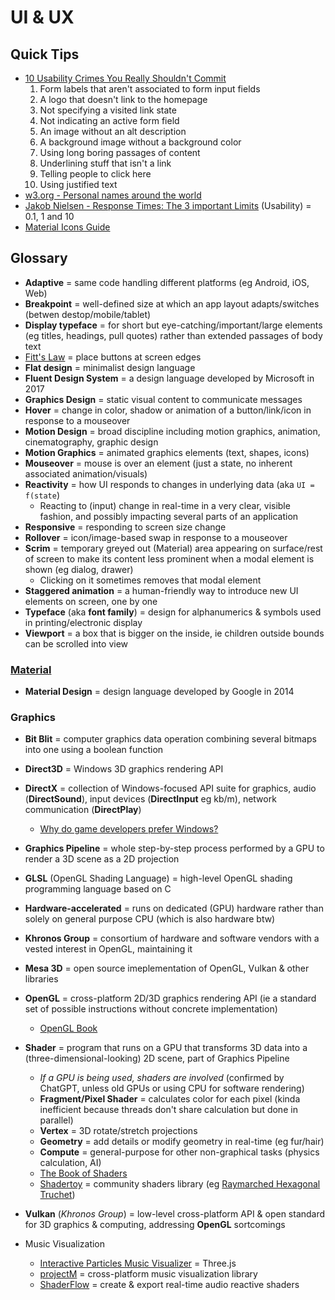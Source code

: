 # UI & UX

## Quick Tips

* [10 Usability Crimes You Really Shouldn't Commit](https://line25.com/articles/10-usability-crimes-you-really-shouldnt-commit)
  1. Form labels that aren't associated to form input fields
  2. A logo that doesn't link to the homepage
  3. Not specifying a visited link state
  4. Not indicating an active form field
  5. An image without an alt description
  6. A background image without a background color
  7. Using long boring passages of content
  8. Underlining stuff that isn't a link
  9. Telling people to click here
  10. Using justified text
* [w3.org - Personal names around the world](https://www.w3.org/International/questions/qa-personal-names)
* [Jakob Nielsen - Response Times: The 3 important Limits](https://www.nngroup.com/articles/response-times-3-important-limits) (Usability) = 0.1, 1 and 10
* [Material Icons Guide](https://developers.google.com/fonts/docs/material_icons)

## Glossary

* **Adaptive** = same code handling different platforms (eg Android, iOS, Web)
* **Breakpoint** = well-defined size at which an app layout adapts/switches (betwen destop/mobile/tablet)
* **Display typeface** = for short but eye-catching/important/large elements (eg titles, headings, pull quotes) rather than extended passages of body text
* [Fitt's Law](https://en.wikipedia.org/wiki/Fitts%27s_law#Implications_for_UI_design) = place buttons at screen edges
* **Flat design** = minimalist design language
* **Fluent Design System** = a design language developed by Microsoft in 2017
* **Graphics Design** = static visual content to communicate messages
* **Hover** = change in color, shadow or animation of a button/link/icon in response to a mouseover
* **Motion Design** = broad discipline including motion graphics, animation, cinematography, graphic design
* **Motion Graphics** = animated graphics elements (text, shapes, icons)
* **Mouseover** = mouse is over an element (just a state, no inherent associated animation/visuals)
* **Reactivity** = how UI responds to changes in underlying data (aka `UI = f(state`)
  * Reacting to (input) change in real-time in a very clear, visible fashion, and possibly impacting several parts of an application
* **Responsive** = responding to screen size change
* **Rollover** = icon/image-based swap in response to a mouseover
* **Scrim** = temporary greyed out (Material) area appearing on surface/rest of screen to make its content less prominent when a modal element is shown (eg dialog, drawer)
  * Clicking on it sometimes removes that modal element
* **Staggered animation** = a human-friendly way to introduce new UI elements on screen, one by one
* **Typeface** (aka **font family**) = design for alphanumerics & symbols used in printing/electronic display
* **Viewport** = a box that is bigger on the inside, ie children outside bounds can be scrolled into view

### [Material](https://m3.material.io)

* **Material Design** = design language developed by Google in 2014

### Graphics

* **Bit Blit** = computer graphics data operation combining several bitmaps into one using a boolean function
* **Direct3D** = Windows 3D graphics rendering API
* **DirectX** = collection of Windows-focused API suite for graphics, audio (**DirectSound**), input devices (**DirectInput** eg kb/m), network communication (**DirectPlay**)
  * [Why do game developers prefer Windows?](https://softwareengineering.stackexchange.com/a/88055)
* **Graphics Pipeline** = whole step-by-step process performed by a GPU to render a 3D scene as a 2D projection
* **GLSL** (OpenGL Shading Language) = high-level OpenGL shading programming language based on C
* **Hardware-accelerated** = runs on dedicated (GPU) hardware rather than solely on general purpose CPU (which is also hardware btw)
* **Khronos Group** = consortium of hardware and software vendors with a vested interest in OpenGL, maintaining it
* **Mesa 3D** = open source imeplementation of OpenGL, Vulkan & other libraries
* **OpenGL** = cross-platform 2D/3D graphics rendering API (ie a standard set of possible instructions without concrete implementation)
  * [OpenGL Book](https://openglbook.com)
* **Shader** = program that runs on a GPU that transforms 3D data into a (three-dimensional-looking) 2D scene, part of Graphics Pipeline
  * _If a GPU is being used, shaders are involved_ (confirmed by ChatGPT, unless old GPUs or using CPU for software rendering)
  * **Fragment/Pixel Shader** = calculates color for each pixel (kinda inefficient because threads don't share calculation but done in parallel)
  * **Vertex** = 3D rotate/stretch projections
  * **Geometry** = add details or modify geometry in real-time (eg fur/hair)
  * **Compute** = general-purpose for other non-graphical tasks (physics calculation, AI)
  * [The Book of Shaders](https://thebookofshaders.com)
  * [Shadertoy](https://www.shadertoy.com) = community shaders library (eg [Raymarched Hexagonal Truchet](https://www.shadertoy.com/view/4td3zj))
* **Vulkan** (_Khronos Group_) = low-level cross-platform API & open standard for 3D graphics & computing, addressing **OpenGL** sortcomings

* Music Visualization
  * [Interactive Particles Music Visualizer](https://github.com/tgcnzn/Interactive-Particles-Music-Visualizer) = Three.js
  * [projectM](https://github.com/projectM-visualizer/projectm) = cross-platform music visualization library
  * [ShaderFlow](https://github.com/BrokenSource/ShaderFlow) = create & export real-time audio reactive shaders
